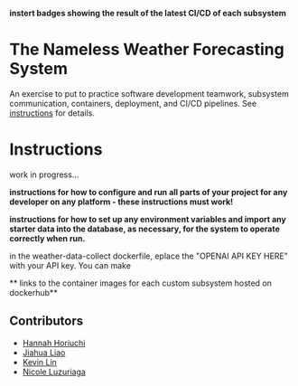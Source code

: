 **instert badges showing the result of the latest CI/CD of each subsystem**

# The Nameless Weather Forecasting System

An exercise to put to practice software development teamwork, subsystem communication, containers, deployment, and CI/CD pipelines. See [instructions](./instructions.md) for details.

# Instructions
work in progress...

**instructions for how to configure and run all parts of your project for any developer on any platform - these instructions must work!**

**instructions for how to set up any environment variables and import any starter data into the database, as necessary, for the system to operate correctly when run.**

in the weather-data-collect dockerfile, eplace the "OPENAI API KEY HERE" with your API key. 
You can make 


** links to the container images for each custom subsystem hosted on dockerhub**


## Contributors

- [Hannah Horiuchi](https://github.com/hah8236)
- [Jiahua Liao](https://github.com/Jiahuita)
- [Kevin Lin](https://github.com/Kalados)
- [Nicole Luzuriaga](https://github.com/nicjluz)